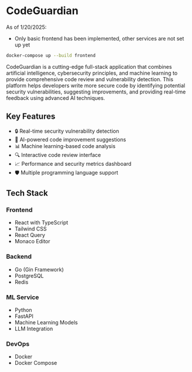 # CodeGuardian

As of 1/20/2025:
- Only basic frontend has been implemented, other services are not set up yet

```bash
docker-compose up --build frontend
```


CodeGuardian is a cutting-edge full-stack application that combines artificial intelligence, cybersecurity principles, and machine learning to provide comprehensive code review and vulnerability detection. This platform helps developers write more secure code by identifying potential security vulnerabilities, suggesting improvements, and providing real-time feedback using advanced AI techniques.

## Key Features

- 🔒 Real-time security vulnerability detection
- 🤖 AI-powered code improvement suggestions
- 📊 Machine learning-based code analysis
- 🔍 Interactive code review interface
- 📈 Performance and security metrics dashboard
- 🛡️ Multiple programming language support

## Tech Stack

### Frontend
- React with TypeScript
- Tailwind CSS
- React Query
- Monaco Editor

### Backend
- Go (Gin Framework)
- PostgreSQL
- Redis

### ML Service
- Python
- FastAPI
- Machine Learning Models
- LLM Integration

### DevOps
- Docker
- Docker Compose
